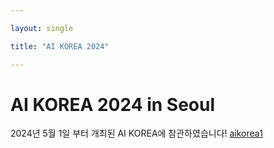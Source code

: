 ```yaml
---

layout: single

title: "AI KOREA 2024"

---
```


# AI KOREA 2024 in Seoul

2024년 5월 1일 부터 개최된 AI KOREA에 참관하였습니다!
[aikorea1](C:\Users\20201\Documents\GitHub\last_iccas\20201561KimGyeongHyeon.github.io\images\aikorea1.JPEG)

